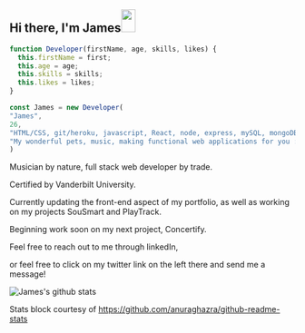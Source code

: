 <h2>Hi there, I'm James<img src="https://armoniaec.net/blog/wp-content/uploads/2020/01/Guitarra.gif" height='40' width='25'></h2>

```javascript
function Developer(firstName, age, skills, likes) {
  this.firstName = first;
  this.age = age;
  this.skills = skills;
  this.likes = likes;
}

const James = new Developer(
"James", 
26, 
"HTML/CSS, git/heroku, javascript, React, node, express, mySQL, mongoDB, to name a few",
"My wonderful pets, music, making functional web applications for you :)"
)
```

Musician by nature, full stack web developer by trade.

Certified by Vanderbilt University.

Currently updating the front-end aspect of my portfolio, as well as working on my projects SouSmart and PlayTrack.

Beginning work soon on my next project, Concertify.

Feel free to reach out to me through linkedIn,

or feel free to click on my twitter link on the left there and send me a message!


![James's github stats](https://github-readme-stats.vercel.app/api?username=james182-dang)

Stats block courtesy of https://github.com/anuraghazra/github-readme-stats

<!--
**james182-dang/james182-dang** is a ✨ _special_ ✨ repository because its `README.md` (this file) appears on your GitHub profile.

Here are some ideas to get you started:

- 🔭 I’m currently working on ...
- 🌱 I’m currently learning ...
- 👯 I’m looking to collaborate on ...
- 🤔 I’m looking for help with ...
- 💬 Ask me about ...
- 📫 How to reach me: ...
- 😄 Pronouns: ...
- ⚡ Fun fact: ...
-->
